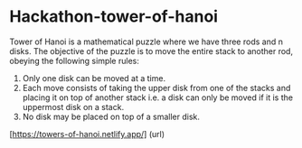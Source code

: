 # Hackathon-tower-of-hanoi
Tower of Hanoi is a mathematical puzzle where we have three rods and n disks. The
objective of the puzzle is to move the entire stack to another rod, obeying the following simple
rules:
1) Only one disk can be moved at a time.
2) Each move consists of taking the upper disk from one of the stacks and placing it on
top of another stack i.e. a disk can only be moved if it is the uppermost disk on a stack.
3) No disk may be placed on top of a smaller disk.

[https://towers-of-hanoi.netlify.app/] (url)

